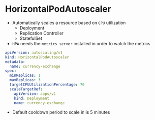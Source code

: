 # HorizontalPodAutoscaler

- Automatically scales a resource based on `CPU` utilization
  - Deployment
  - Replication Controller
  - StatefulSet
- `HPA` needs the `metrics server` installed in order to watch the metrics

```yaml
apiVersion: autoscaling/v1
kind: HorizontalPodAutoscaler
metadata:
  name: currency-exchange
spec:
  minReplicas: 1
  maxReplicas: 3
  targetCPUUtilizationPercentage: 70
  scaleTargetRef:
    apiVersion: apps/v1
    kind: Deployment
    name: currency-exchange
```

- Default cooldown period to scale in is 5 minutes
